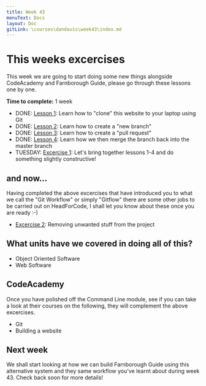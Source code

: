 ```yaml
---
title: Week 43
menuText: Docs
layout: Doc
gitLink: \courses\dandavis\week43\index.md
---
```


# This weeks excercises

This week we are going to start doing some new things alongside CodeAcademy and Farnborough Guide, please go through these lessons one by one.

**Time to complete:** 1 week

* DONE: [Lesson 1](lesson1): Learn how to "clone" this website to your laptop using Git
* DONE: [Lesson 2](lesson2): Learn how to create a "new branch"
* DONE: [Lesson 3](lesson3): Learn how to create a "pull request"
* DONE: [Lesson 4](lesson4): Learn how we then merge the branch back into the master branch
* TUESDAY: [Excercise 1](excercise1): Let's bring together lessons 1-4 and do something slightly constructive!

## and now...

Having completed the above excercises that have introduced you to what we call the "Git Workflow" or simply "Gitflow" there are some other jobs to be carried out on HeadForCode, I shall let you know about these once you are ready :-)

* [Excercise 2](excercise2): Removing unwanted stuff from the project

## What units have we covered in doing all of this?

* Object Oriented Software
* Web Software

## CodeAcademy

Once you have polished off the Command Line module, see if you can take a look at their courses on the following, they will complement the above excercises.

* Git
* Building a website 

## Next week

We shall start looking at how we can build Farnborough Guide using this alternative system and they same workflow you've learnt about during week 43. Check back soon for more details!